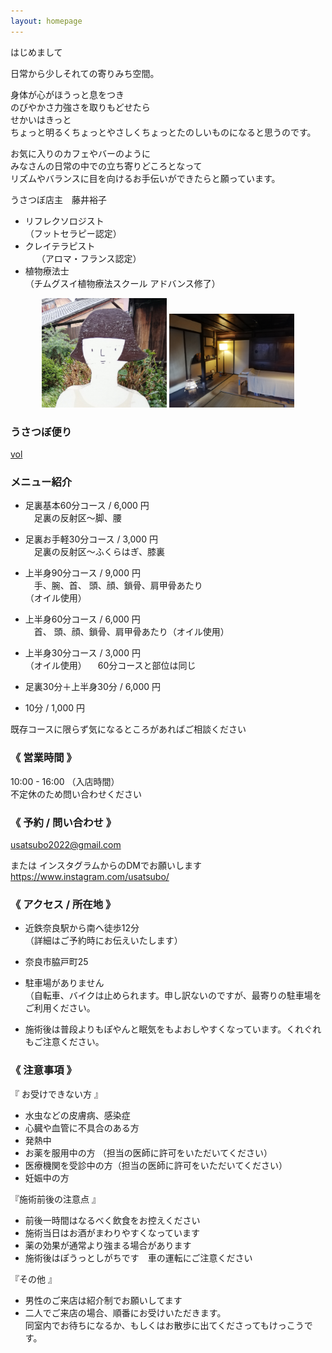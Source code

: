 ```yaml
---
layout: homepage
---
```


はじめまして

日常から少しそれての寄りみち空間。

身体が心がほうっと息をつき\
のびやかさ力強さを取りもどせたら\
せかいはきっと\
ちょっと明るくちょっとやさしくちょっとたのしいものになると思うのです。

お気に入りのカフェやバーのように\
みなさんの日常の中での立ち寄りどころとなって\
リズムやバランスに目を向けるお手伝いができたらと願っています。

うさつぼ店主　藤井裕子

* リフレクソロジスト\
   （フットセラピー認定）
* クレイテラピスト\
　 （アロマ・フランス認定）
* 植物療法士\
   （チムグスイ植物療法スクール アドバンス修了）

<center>
<img src="assets/img/bonhomme.jpg" width="200" >  <img src="assets/img/interieur.jpg" width="200" >
</center>

### うさつぼ便り

[vol](assets/files/vol.pdf)

### メニュー紹介

* 足裏基本60分コース / 6,000 円\
　足裏の反射区～脚、腰

* 足裏お手軽30分コース / 3,000 円\
　足裏の反射区～ふくらはぎ、膝裏

* 上半身90分コース / 9,000 円\
　手、腕、首、 頭、顔、鎖骨、肩甲骨あたり\
（オイル使用）

* 上半身60分コース / 6,000 円\
　首、 頭、顔、鎖骨、肩甲骨あたり（オイル使用）

* 上半身30分コース / 3,000 円\
（オイル使用）
　60分コースと部位は同じ

* 足裏30分＋上半身30分 / 6,000 円

* 10分 / 1,000 円

既存コースに限らず気になるところがあればご相談ください

### 《 営業時間 》

10:00 - 16:00 （入店時間）\
不定休のため問い合わせください

### 《 予約 / 問い合わせ 》

usatsubo2022@gmail.com

または インスタグラムからのDMでお願いします\
https://www.instagram.com/usatsubo/

### 《 アクセス / 所在地 》

* 近鉄奈良駅から南へ徒歩12分\
（詳細はご予約時にお伝えいたします）

* 奈良市脇戸町25

* 駐車場がありません\
（自転車、バイクは止められます。申し訳ないのですが、最寄りの駐車場をご利用ください。

* 施術後は普段よりもぽやんと眠気をもよおしやすくなっています。くれぐれもご注意ください。

### 《 注意事項 》

『 お受けできない方 』
 - 水虫などの皮膚病、感染症
 - 心臓や血管に不具合のある方
 - 発熱中
 - お薬を服用中の方 （担当の医師に許可をいただいてください）
 - 医療機関を受診中の方（担当の医師に許可をいただいてください）
 - 妊娠中の方

『施術前後の注意点 』
 - 前後一時間はなるべく飲食をお控えください
 - 施術当日はお酒がまわりやすくなっています
 - 薬の効果が通常より強まる場合があります
 - 施術後はぽうっとしがちです　車の運転にご注意ください


『その他 』
- 男性のご来店は紹介制でお願いしてます
- 二人でご来店の場合、順番にお受けいただきます。\
 同室内でお待ちになるか、もしくはお散歩に出てくださってもけっこうです。
